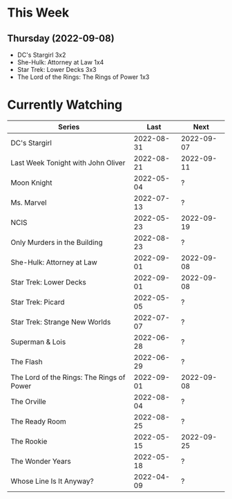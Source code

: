 # This Week

## Thursday (2022-09-08)
- DC's Stargirl 3x2
- She-Hulk: Attorney at Law 1x4
- Star Trek: Lower Decks 3x3
- The Lord of the Rings: The Rings of Power 1x3

# Currently Watching

| Series | Last | Next |
| --- | --- | --- |
| DC's Stargirl | 2022-08-31 | 2022-09-07 |
| Last Week Tonight with John Oliver | 2022-08-21 | 2022-09-11 |
| Moon Knight | 2022-05-04 | ? |
| Ms. Marvel | 2022-07-13 | ? |
| NCIS | 2022-05-23 | 2022-09-19 |
| Only Murders in the Building | 2022-08-23 | ? |
| She-Hulk: Attorney at Law | 2022-09-01 | 2022-09-08 |
| Star Trek: Lower Decks | 2022-09-01 | 2022-09-08 |
| Star Trek: Picard | 2022-05-05 | ? |
| Star Trek: Strange New Worlds | 2022-07-07 | ? |
| Superman & Lois | 2022-06-28 | ? |
| The Flash | 2022-06-29 | ? |
| The Lord of the Rings: The Rings of Power | 2022-09-01 | 2022-09-08 |
| The Orville | 2022-08-04 | ? |
| The Ready Room | 2022-08-25 | ? |
| The Rookie | 2022-05-15 | 2022-09-25 |
| The Wonder Years | 2022-05-18 | ? |
| Whose Line Is It Anyway? | 2022-04-09 | ? |

